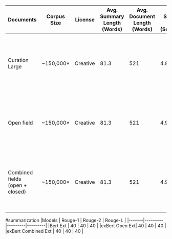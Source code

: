 | Documents                                | Corpus Size  | License   | Avg. Summary Length (Words) | Avg. Document Length (Words) | Avg. Summary Length (Sentences) | Avg. Document Length (Sentences) | Type                                              |
|------------------------------------------|--------------|-----------|-----------------------------|-----------------------------|---------------------------------|---------------------------------|---------------------------------------------------|
| Curation Large                           | ~150,000*    | Creative  | 81.3                        | 521                         | 4.9        | 200                    | Professionally written and edited standalone summary intended to be understood by itself |
| Open field                                | ~150,000*    | Creative  | 81.3                        | 521                         | 4.9     | 200                        | Professionally written and edited standalone summary intended to be understood by itself |
| Combined fields (open + closed)           | ~150,000*    | Creative  | 81.3                        | 521                         | 4.9      |200                       | Professionally written and edited standalone summary intended to be understood by itself |



#summarization
|Models | Rouge-1 | Rouge-2 | Rouge-L |
|-------|---------|---------|---------|
|Bert Ext  | 40      | 40      | 40      |
|exBert Open Ext| 40      | 40      | 40      |
|exBert Combined Ext | 40      | 40      | 40      |
